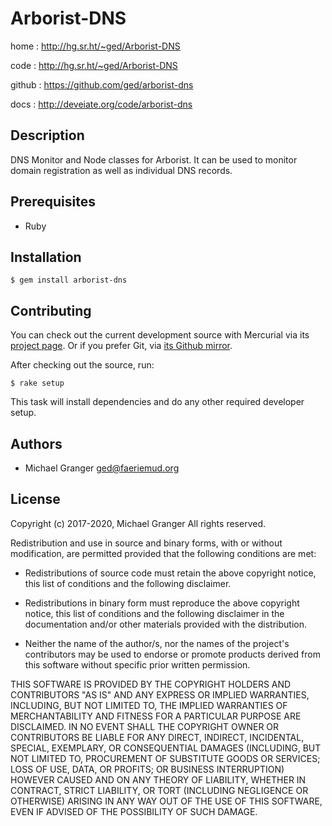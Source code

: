 # Arborist-DNS

home
: http://hg.sr.ht/~ged/Arborist-DNS

code
: http://hg.sr.ht/~ged/Arborist-DNS

github
: https://github.com/ged/arborist-dns

docs
: http://deveiate.org/code/arborist-dns


## Description

DNS Monitor and Node classes for Arborist. It can be used to monitor domain registration as well as individual DNS records.


## Prerequisites

* Ruby


## Installation

    $ gem install arborist-dns


## Contributing

You can check out the current development source with Mercurial via its
[project page](https://hg.sr.ht/~ged/arborist-dns). Or if you prefer Git, via
[its Github mirror](https://github.com/ged/arborist-dns).

After checking out the source, run:

    $ rake setup

This task will install dependencies and do any other required developer setup.


## Authors

- Michael Granger <ged@faeriemud.org>


## License

Copyright (c) 2017-2020, Michael Granger
All rights reserved.

Redistribution and use in source and binary forms, with or without
modification, are permitted provided that the following conditions are met:

* Redistributions of source code must retain the above copyright notice,
  this list of conditions and the following disclaimer.

* Redistributions in binary form must reproduce the above copyright notice,
  this list of conditions and the following disclaimer in the documentation
  and/or other materials provided with the distribution.

* Neither the name of the author/s, nor the names of the project's
  contributors may be used to endorse or promote products derived from this
  software without specific prior written permission.

THIS SOFTWARE IS PROVIDED BY THE COPYRIGHT HOLDERS AND CONTRIBUTORS "AS IS"
AND ANY EXPRESS OR IMPLIED WARRANTIES, INCLUDING, BUT NOT LIMITED TO, THE
IMPLIED WARRANTIES OF MERCHANTABILITY AND FITNESS FOR A PARTICULAR PURPOSE ARE
DISCLAIMED. IN NO EVENT SHALL THE COPYRIGHT OWNER OR CONTRIBUTORS BE LIABLE
FOR ANY DIRECT, INDIRECT, INCIDENTAL, SPECIAL, EXEMPLARY, OR CONSEQUENTIAL
DAMAGES (INCLUDING, BUT NOT LIMITED TO, PROCUREMENT OF SUBSTITUTE GOODS OR
SERVICES; LOSS OF USE, DATA, OR PROFITS; OR BUSINESS INTERRUPTION) HOWEVER
CAUSED AND ON ANY THEORY OF LIABILITY, WHETHER IN CONTRACT, STRICT LIABILITY,
OR TORT (INCLUDING NEGLIGENCE OR OTHERWISE) ARISING IN ANY WAY OUT OF THE USE
OF THIS SOFTWARE, EVEN IF ADVISED OF THE POSSIBILITY OF SUCH DAMAGE.


